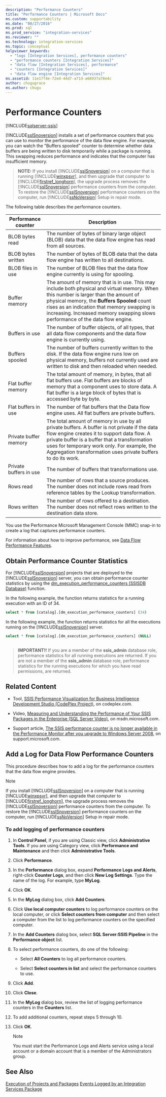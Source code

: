 ```yaml
---
description: "Performance Counters"
title: "Performance Counters | Microsoft Docs"
ms.custom: supportability
ms.date: "08/27/2016"
ms.prod: sql
ms.prod_service: "integration-services"
ms.reviewer: ""
ms.technology: integration-services
ms.topic: conceptual
helpviewer_keywords: 
  - "logs [Integration Services], performance counters"
  - "performance counters [Integration Services]"
  - "data flow [Integration Services], performance"
  - "counters [Integration Services]"
  - "data flow engine [Integration Services]"
ms.assetid: 11e17f4e-72ed-44d7-a71d-a68937a78e4c
author: chugugrace
ms.author: chugu
---
```

# Performance Counters

[!INCLUDE[sqlserver-ssis](../../includes/applies-to-version/sqlserver-ssis.md)]


  [!INCLUDE[ssISnoversion](../../includes/ssisnoversion-md.md)] installs a set of performance counters that you can use to monitor the performance of the data flow engine. For example, you can watch the "Buffers spooled" counter to determine whether data buffers are being written to disk temporarily while a package is running. This swapping reduces performance and indicates that the computer has insufficient memory.  
  
> **NOTE:** If you install [!INCLUDE[ssISnoversion](../../includes/ssisnoversion-md.md)] on a computer that is running [!INCLUDE[winxpsvr](../../includes/winxpsvr-md.md)], and then upgrade that computer to [!INCLUDE[firstref_longhorn](../../includes/firstref-longhorn-md.md)], the upgrade process removes the [!INCLUDE[ssISnoversion](../../includes/ssisnoversion-md.md)] performance counters from the computer. To restore the [!INCLUDE[ssISnoversion](../../includes/ssisnoversion-md.md)] performance counters on the computer, run [!INCLUDE[ssNoVersion](../../includes/ssnoversion-md.md)] Setup in repair mode.  
  
 The following table describes the performance counters.  
  
|Performance counter|Description|  
|-------------------------|-----------------|  
|BLOB bytes read|The number of bytes of binary large object (BLOB) data that the data flow engine has read from all sources.|  
|BLOB bytes written|The number of bytes of BLOB data that the data flow engine has written to all destinations.|  
|BLOB files in use|The number of BLOB files that the data flow engine currently is using for spooling.|  
|Buffer memory|The amount of memory that is in use. This may include both physical and virtual memory. When this number is larger than the amount of physical memory, the **Buffers Spooled** count rises as an indication that memory swapping is increasing. Increased memory swapping slows performance of the data flow engine.|  
|Buffers in use|The number of buffer objects, of all types, that all data flow components and the data flow engine is currently using.|  
|Buffers spooled|The number of buffers currently written to the disk. If the data flow engine runs low on physical memory, buffers not currently used are written to disk and then reloaded when needed.|  
|Flat buffer memory|The total amount of memory, in bytes, that all flat buffers use. Flat buffers are blocks of memory that a component uses to store data. A flat buffer is a large block of bytes that is accessed byte by byte.|  
|Flat buffers in use|The number of flat buffers that the Data flow engine uses. All flat buffers are private buffers.|  
|Private buffer memory|The total amount of memory in use by all private buffers. A buffer is not private if the data flow engine creates it to support data flow. A private buffer is a buffer that a transformation uses for temporary work only. For example, the Aggregation transformation uses private buffers to do its work.|  
|Private buffers in use|The number of buffers that transformations use.|  
|Rows read|The number of rows that a source produces. The number does not include rows read from reference tables by the Lookup transformation.|  
|Rows written|The number of rows offered to a destination. The number does not reflect rows written to the destination data store.|  
  
 You use the Performance Microsoft Management Console (MMC) snap-in to create a log that captures performance counters.  
  
 For information about how to improve performance, see [Data Flow Performance Features](../../integration-services/data-flow/data-flow-performance-features.md).  
  
## Obtain Performance Counter Statistics  
 For [!INCLUDE[ssISnoversion](../../includes/ssisnoversion-md.md)] projects that are deployed to the [!INCLUDE[ssISnoversion](../../includes/ssisnoversion-md.md)] server, you can obtain performance counter statistics by using the [dm_execution_performance_counters &#40;SSISDB Database&#41;](../../integration-services/functions-dm-execution-performance-counters.md) function.  
  
 In the following example, the function returns statistics for a running execution with an ID of 34.  
  
```sql
select * from [catalog].[dm_execution_performance_counters] (34)  
```  
  
 In the following example, the function returns statistics for all the executions running on the [!INCLUDE[ssISnoversion](../../includes/ssisnoversion-md.md)] server.  
  
```sql
select * from [catalog].[dm_execution_performance_counters] (NULL)  
  
```  
  
> **IMPORTANT!!** If you are a member of the **ssis_admin** database role, performance statistics for all running executions are returned.  If you are not a member of the **ssis_admin** database role, performance statistics for the running executions for which you have read permissions, are returned.  
  
## Related Content  
  
-   Tool, [SSIS Performance Visualization for Business Intelligence Development Studio (CodePlex Project)](https://go.microsoft.com/fwlink/?LinkId=146626), on codeplex.com.  
  
-   Video, [Measuring and Understanding the Performance of Your SSIS Packages in the Enterprise (SQL Server Video)](https://go.microsoft.com/fwlink/?LinkId=150497), on msdn.microsoft.com.  
  
-   Support article, [The SSIS performance counter is no longer available in the Performance Monitor after you upgrade to Windows Server 2008](https://go.microsoft.com/fwlink/?LinkId=235319), on support.microsoft.com.  

## Add a Log for Data Flow Performance Counters
  This procedure describes how to add a log for the performance counters that the data flow engine provides.  
  
> [!NOTE]  
>  If you install [!INCLUDE[ssISnoversion](../../includes/ssisnoversion-md.md)] on a computer that is running [!INCLUDE[winxpsvr](../../includes/winxpsvr-md.md)], and then upgrade that computer to [!INCLUDE[firstref_longhorn](../../includes/firstref-longhorn-md.md)], the upgrade process removes the [!INCLUDE[ssISnoversion](../../includes/ssisnoversion-md.md)] performance counters from the computer. To restore the [!INCLUDE[ssISnoversion](../../includes/ssisnoversion-md.md)] performance counters on the computer, run [!INCLUDE[ssNoVersion](../../includes/ssnoversion-md.md)] Setup in repair mode.  
  
### To add logging of performance counters  
  
1.  In **Control Panel**, if you are using Classic view, click **Administrative Tools**. If you are using Category view, click **Performance and Maintenance** and then click **Administrative Tools**.  
  
2.  Click **Performance**.  
  
3.  In the **Performance** dialog box, expand **Performance Logs and Alerts**, right-click **Counter Logs**, and then click **New Log Settings**. Type the name of the log. For example, type **MyLog**.  
  
4.  Click **OK**.  
  
5.  In the **MyLog** dialog box, click **Add Counters**.  
  
6.  Click **Use local computer counters** to log performance counters on the local computer, or click **Select counters from computer** and then select a computer from the list to log performance counters on the specified computer.  
  
7.  In the **Add Counters** dialog box, select **SQL Server:SSIS Pipeline** in the **Performance object** list.  
  
8.  To select performance counters, do one of the following:  
  
    -   Select **All Counters** to log all performance counters.  
  
    -   Select **Select counters in list** and select the performance counters to use.  
  
9. Click **Add**.  
  
10. Click **Close**.  
  
11. In the **MyLog** dialog box, review the list of logging performance counters in the **Counters** list.  
  
12. To add additional counters, repeat steps 5 through 10.  
  
13. Click **OK**.  
  
    > [!NOTE]  
    >  You must start the Performance Logs and Alerts service using a local account or a domain account that is a member of the Administrators group.  

## See Also  
 [Execution of Projects and Packages](../packages/run-integration-services-ssis-packages.md)
 [Events Logged by an Integration Services Package](../../integration-services/performance/events-logged-by-an-integration-services-package.md)  
